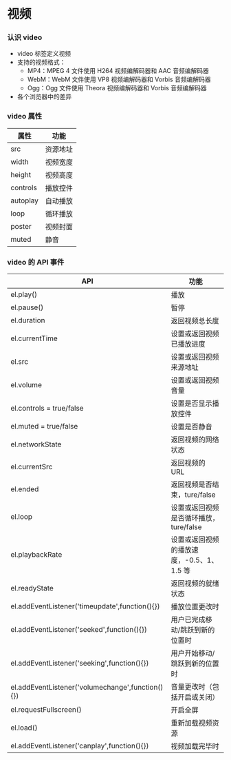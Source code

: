 # 视频

### 认识 video

- video 标签定义视频
- 支持的视频格式：
  - MP4：MPEG 4 文件使用 H264 视频编解码器和 AAC 音频编解码器
  - WebM：WebM 文件使用 VP8 视频编解码器和 Vorbis 音频编解码器
  - Ogg：Ogg 文件使用 Theora 视频编解码器和 Vorbis 音频编解码器
- 各个浏览器中的差异

### video 属性

| 属性     | 功能     |
| -------- | -------- |
| src      | 资源地址 |
| width    | 视频宽度 |
| height   | 视频高度 |
| controls | 播放控件 |
| autoplay | 自动播放 |
| loop     | 循环播放 |
| poster   | 视频封面 |
| muted    | 静音     |

### video 的 API 事件

| API                                              | 功能                                      |
| ------------------------------------------------ | ----------------------------------------- |
| el.play()                                        | 播放                                      |
| el.pause()                                       | 暂停                                      |
| el.duration                                      | 返回视频总长度                            |
| el.currentTime                                   | 设置或返回视频已播放进度                  |
| el.src                                           | 设置或返回视频来源地址                    |
| el.volume                                        | 设置或返回视频音量                        |
| el.controls = true/false                         | 设置是否显示播放控件                      |
| el.muted = true/false                            | 设置是否静音                              |
| el.networkState                                  | 返回视频的网络状态                        |
| el.currentSrc                                    | 返回视频的 URL                            |
| el.ended                                         | 返回视频是否结束，ture/false              |
| el.loop                                          | 设置或返回视频是否循环播放，ture/false    |
| el.playbackRate                                  | 设置或返回视频的播放速度，-0.5、1、1.5 等 |
| el.readyState                                    | 返回视频的就绪状态                        |
| el.addEventListener('timeupdate',function(){})   | 播放位置更改时                            |
| el.addEventListener('seeked',function(){})       | 用户已完成移动/跳跃到新的位置时           |
| el.addEventListener('seeking',function(){})      | 用户开始移动/跳跃到新的位置时             |
| el.addEventListener('volumechange',function(){}) | 音量更改时（包括开启或关闭）              |
| el.requestFullscreen()                           | 开启全屏                                  |
| el.load()                                        | 重新加载视频资源                          |
| el.addEventListener('canplay',function(){})      | 视频加载完毕时                            |

